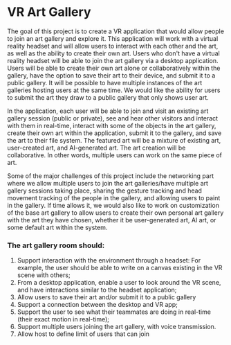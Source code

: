 # VR Art Gallery

The goal of this project is to create a VR application that would allow people to join an art gallery and explore it. This application will work with a virtual reality headset and will allow users to interact with each other and the art, as well as the ability to create their own art. Users who don't have a virtual reality headset will be able to join the art gallery via a desktop application. Users will be able to create their own art alone or collaboratively within the gallery, have the option to save their art to their device, and submit it to a public gallery. It will be possible to have multiple instances of the art galleries hosting users at the same time. We would like the ability for users to submit the art they draw to a public gallery that only shows user art.
 
In the application, each user will be able to join and visit an existing art gallery session (public or private), see and hear other visitors and interact with them in real-time, interact with some of the objects in the art gallery, create their own art within the application, submit it to the gallery, and save the art to their file system. The featured art will be a mixture of existing art, user-created art, and AI-generated art. The art creation will be collaborative. In other words, multiple users can work on the same piece of art.
 
Some of the major challenges of this project include the networking part where we allow multiple users to join the art galleries/have multiple art gallery sessions taking place, sharing the gesture tracking and head movement tracking of the people in the gallery, and allowing users to paint in the gallery. If time allows it, we would also like to work on customization of the base art gallery to allow users to create their own personal art gallery with the art they have chosen, whether it be user-generated art, AI art, or some default art within the system. 
 

### The art gallery room should:
 
1.	Support interaction with the environment through a headset: For example, the user should be able to write on a canvas existing in the VR scene with others;
2.	From a desktop application, enable a user to look around the VR scene, and have interactions similar to the headset application;
3.	Allow users to save their art and/or submit it to a public gallery
4.	Support a connection between the desktop and VR app;
5.	Support the user to see what their teammates are doing in real-time (their exact motion in real-time);
6.	Support multiple users joining the art gallery, with voice transmission.
7.	Allow host to define limit of users that can join
